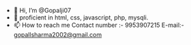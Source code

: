 - 👋 Hi, I’m @Gopalji07
- 💞️ proficient in html, css, javascript,
     php, mysqli.  
- 📫 How to reach me 
     Contact number :- 9953907215
     E-mail:- gopallsharma2002@gmail.com

<!---
Gopalji07 is a ✨ special ✨ repository because its `README.md` (this file) appears on your GitHub profile.
You can click the Preview link to take a look at your changes.
--->

